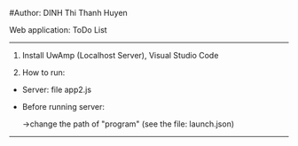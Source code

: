 #Author: DINH Thi Thanh Huyen

 Web application: ToDo List
 
-------------------------------------------------------------------------
1. Install UwAmp (Localhost Server), Visual Studio Code
	
2. How to run:

- Server: file app2.js
- Before running server:

  ->change the path of "program" (see the file: launch.json)


-------------------------------------------------------------------------
